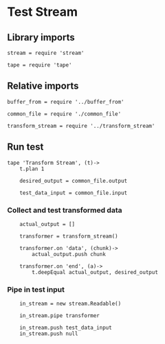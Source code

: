 # Test Stream

## Library imports

	stream = require 'stream'

	tape = require 'tape'


## Relative imports

	buffer_from = require '../buffer_from'

	common_file = require './common_file'

	transform_stream = require '../transform_stream'


## Run test

	tape 'Transform Stream', (t)->
		t.plan 1

		desired_output = common_file.output

		test_data_input = common_file.input


### Collect and test transformed data

		actual_output = []

		transformer = transform_stream()

		transformer.on 'data', (chunk)->
			actual_output.push chunk

		transformer.on 'end', (a)->
			t.deepEqual actual_output, desired_output


### Pipe in test input

		in_stream = new stream.Readable()

		in_stream.pipe transformer

		in_stream.push test_data_input
		in_stream.push null
